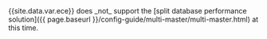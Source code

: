 <div class="bs-callout bs-callout-info" id="info" markdown="1">
{{site.data.var.ece}} does _not_ support the [split database performance solution]({{ page.baseurl }}/config-guide/multi-master/multi-master.html) at this time.
</div>
